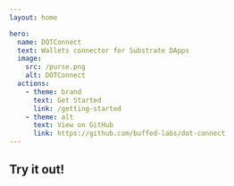 ```yaml
---
layout: home

hero:
  name: DOTConnect
  text: Wallets connector for Substrate DApps
  image:
    src: /purse.png
    alt: DOTConnect
  actions:
    - theme: brand
      text: Get Started
      link: /getting-started
    - theme: alt
      text: View on GitHub
      link: https://github.com/buffed-labs/dot-connect
---
```


<script setup>
import Customiser from './components/Customiser.vue'
</script>

## Try it out!

<Customiser />
